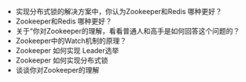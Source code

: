 - 实现分布式锁的解决方案中，你认为Zookeeper和Redis 哪种更好？
- Zookeeper和Redis 哪种更好？
- 关于“你对Zookeeper的理解，看看普通人和高手是如何回答这个问题的？
- Zookeeper中的Watch机制的原理？
- Zookeeper 如何实现 Leader选举
- Zookeeper 如何实现分布式锁
- 谈谈你对Zookeeper的理解